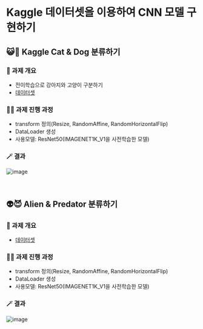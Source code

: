 # Kaggle 데이터셋을 이용하여 CNN 모델 구현하기

<h2>😺🐶 Kaggle Cat &amp; Dog 분류하기</h2>

<h3>📌 과제 개요</h3>

- 전이학습으로 강아지와 고양이 구분하기
- [데이터셋](https://www.kaggle.com/datasets/tongpython/cat-and-dog)

<h3>👩‍💻 과제 진행 과정</h3>

- transform 정의(Resize, RandomAffine, RandomHorizontalFlip)
- DataLoader 생성
- 사용모델: ResNet50(IMAGENET1K_V1을 사전학습한 모델)

<h3>🪄 결과</h3>

![image](https://github.com/KoYesung/Kaggle/assets/131944189/ddf1c0a2-98dd-4cd3-87e5-b1a196e83c33)

<br>


<h2> 👽😈 Alien & Predator 분류하기 </h2>
  
<h3>📌 과제 개요</h3>

* [데이터셋](https://www.kaggle.com/datasets/pmigdal/alien-vs-predator-images)

<h3>👩‍💻 과제 진행 과정</h3>

- transform 정의(Resize, RandomAffine, RandomHorizontalFlip)
- DataLoader 생성
- 사용모델: ResNet50(IMAGENET1K_V1을 사전학습한 모델)

<h3>🪄 결과</h3>

![image](https://github.com/KoYesung/Kaggle/assets/131944189/691984f3-e349-409f-9381-133e6167bcef)
